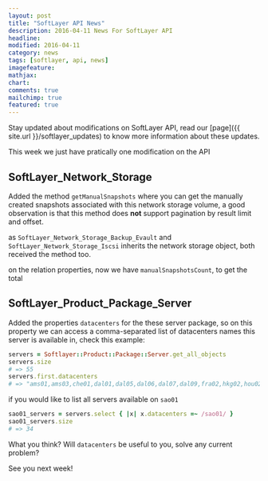 ```yaml
---
layout: post
title: "SoftLayer API News"
description: 2016-04-11 News For SoftLayer API
headline:
modified: 2016-04-11
category: news
tags: [softlayer, api, news]
imagefeature: 
mathjax: 
chart: 
comments: true
mailchimp: true
featured: true
---
```


Stay updated about modifications on SoftLayer API, read our [page]({{ site.url }}/softlayer_updates) to know more information about these updates.

This week we just have pratically one modification on the API

## SoftLayer_Network_Storage

Added the method `getManualSnapshots` where you can get the manually created snapshots associated with this network storage volume, a good observation is that this method does __not__ support pagination by result limit and offset.

as `SoftLayer_Network_Storage_Backup_Evault` and `SoftLayer_Network_Storage_Iscsi` inherits the network storage object, both received the method too.

on the relation properties, now we have `manualSnapshotsCount`, to get the total

## SoftLayer_Product_Package_Server

Added the properties `datacenters` for the these server package, so on this property we can access a comma-separated list of datacenters names this server is available in, check this example:

```ruby
servers = Softlayer::Product::Package::Server.get_all_objects
servers.size
# => 55
servers.first.datacenters
# => "ams01,ams03,che01,dal01,dal05,dal06,dal07,dal09,fra02,hkg02,hou02,lon02,mel01,mex01,mil01,mon01,par01,sjc01,sjc03,sao01,sea01,sng01,syd01,tok02,tor01,wdc01,wdc04"
```

if you would like to list all servers available on `sao01`

```ruby
sao01_servers = servers.select { |x| x.datacenters =~ /sao01/ }
sao01_servers.size
# => 34
```

What you think? Will `datacenters` be useful to you, solve any current problem?

See you next week!